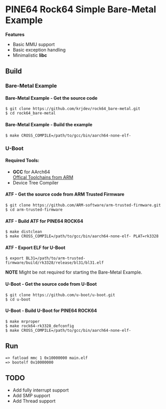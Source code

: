 # PINE64 Rock64 Simple Bare-Metal Example

**Features**

* Basic MMU support
* Basic exception handling
* Minimalistic **libc**

## Build

### Bare-Metal Example
#### Bare-Metal Example - Get the source code
```
$ git clone https://github.com/krjdev/rock64_bare-metal.git
$ cd rock64_bare-metal
```
#### Bare-Metal Example - Build the example
```
$ make CROSS_COMPILE=/path/to/gcc/bin/aarch64-none-elf-
```

### U-Boot
#### Required Tools:

* **GCC** for AArch64  
[Offical Toolchains from ARM](https://developer.arm.com/tools-and-software/open-source-software/developer-tools/gnu-toolchain/gnu-a/downloads)  
* Device Tree Compiler

#### ATF - Get the source code from ARM Trusted Firmware
```
$ git clone https://github.com/ARM-software/arm-trusted-firmware.git
$ cd arm-trusted-firmware
```
#### ATF - Build ATF for PINE64 ROCK64
```
$ make distclean
$ make CROSS_COMPILE=/path/to/gcc/bin/aarch64-none-elf- PLAT=rk3328
```
#### ATF - Export ELF for U-Boot
```
$ export BL31=/path/to/arm-trusted-firmware/build/rk3328/release/bl31/bl31.elf
```

**NOTE**
Might be not required for starting the Bare-Metal Example.

#### U-Boot - Get the source code from U-Boot
```
$ git clone https://github.com/u-boot/u-boot.git
$ cd u-boot
```
#### U-Boot - Build U-Boot for PINE64 ROCK64
```
$ make mrproper
$ make rock64-rk3328_defconfig
$ make CROSS_COMPILE=/path/to/gcc/bin/aarch64-none-elf-
```

## Run
```
=> fatload mmc 1 0x10000000 main.elf
=> bootelf 0x10000000
``` 

## TODO

* Add fully interrupt support
* Add SMP support
* Add Thread support
